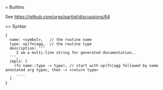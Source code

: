 = Builtins

See https://github.com/orgs/partiql/discussions/64

== Syntax

```
{
  name: <symbol>,   // the routine name
  type: op|fn|agg,  // the routine type
  description: '''
     I am a multi-line string for generated documentation..
  ''',
  impls: [
    (fn name::type -> type), // start with op|fn|agg followed by name annotated arg types, then -> <return type>
     ....
  ]
}
```
